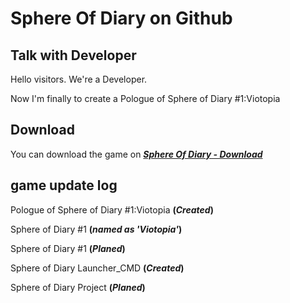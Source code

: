 # Sphere Of Diary on Github
## Talk with Developer
Hello visitors. We're a Developer.

Now I'm finally to create a Pologue of Sphere of Diary #1:Viotopia

## Download

You can download the game on ***[Sphere Of Diary - Download](http://sphereofdiary.rf.gd/download/)***

## game update log
Pologue of Sphere of Diary #1:Viotopia **(*Created*)**

Sphere of Diary #1 **(*named as 'Viotopia'*)**

Sphere of Diary #1 **(*Planed*)**

Sphere of Diary Launcher_CMD **(*Created*)**

Sphere of Diary Project **(*Planed*)**
